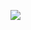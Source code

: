 ![](https://pixel-profile.vercel.app/api/github-stats?username=utsmannn&hide=contributions&screen_effect=true)
